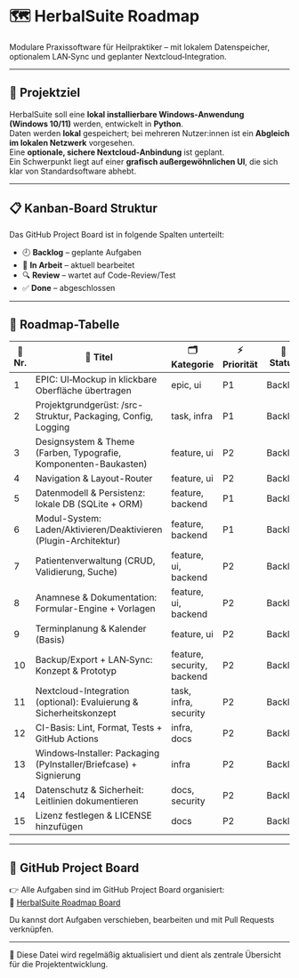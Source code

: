 # 🗺️ HerbalSuite Roadmap

Modulare Praxissoftware für Heilpraktiker – mit lokalem Datenspeicher, optionalem LAN‑Sync und geplanter Nextcloud‑Integration.

---

## 🎯 Projektziel

HerbalSuite soll eine **lokal installierbare Windows‑Anwendung (Windows 10/11)** werden, entwickelt in **Python**.  
Daten werden **lokal** gespeichert; bei mehreren Nutzer:innen ist ein **Abgleich im lokalen Netzwerk** vorgesehen.  
Eine **optionale, sichere Nextcloud‑Anbindung** ist geplant.  
Ein Schwerpunkt liegt auf einer **grafisch außergewöhnlichen UI**, die sich klar von Standardsoftware abhebt.

---

## 📋 Kanban-Board Struktur

Das GitHub Project Board ist in folgende Spalten unterteilt:

- 🕘 **Backlog** – geplante Aufgaben
- 🔧 **In Arbeit** – aktuell bearbeitet
- 🔍 **Review** – wartet auf Code-Review/Test
- ✅ **Done** – abgeschlossen

---

## 📌 Roadmap-Tabelle

| 🔢 Nr. | 🧩 Titel | 🗂️ Kategorie | ⚡ Priorität | 📌 Status |
|-------|---------|--------------|-------------|-----------|
| 1 | EPIC: UI‑Mockup in klickbare Oberfläche übertragen | epic, ui | P1 | Backlog |
| 2 | Projektgrundgerüst: /src-Struktur, Packaging, Config, Logging | task, infra | P1 | Backlog |
| 3 | Designsystem & Theme (Farben, Typografie, Komponenten-Baukasten) | feature, ui | P2 | Backlog |
| 4 | Navigation & Layout-Router | feature, ui | P2 | Backlog |
| 5 | Datenmodell & Persistenz: lokale DB (SQLite + ORM) | feature, backend | P1 | Backlog |
| 6 | Modul-System: Laden/Aktivieren/Deaktivieren (Plugin-Architektur) | feature, backend | P1 | Backlog |
| 7 | Patientenverwaltung (CRUD, Validierung, Suche) | feature, ui, backend | P2 | Backlog |
| 8 | Anamnese & Dokumentation: Formular-Engine + Vorlagen | feature, ui, backend | P2 | Backlog |
| 9 | Terminplanung & Kalender (Basis) | feature, ui | P2 | Backlog |
| 10 | Backup/Export + LAN‑Sync: Konzept & Prototyp | feature, security, backend | P2 | Backlog |
| 11 | Nextcloud-Integration (optional): Evaluierung & Sicherheitskonzept | task, infra, security | P2 | Backlog |
| 12 | CI-Basis: Lint, Format, Tests + GitHub Actions | infra, docs | P2 | Backlog |
| 13 | Windows‑Installer: Packaging (PyInstaller/Briefcase) + Signierung | infra | P2 | Backlog |
| 14 | Datenschutz & Sicherheit: Leitlinien dokumentieren | docs, security | P2 | Backlog |
| 15 | Lizenz festlegen & LICENSE hinzufügen | docs | P2 | Backlog |

---

## 🔗 GitHub Project Board

👉 Alle Aufgaben sind im GitHub Project Board organisiert:  
🔗 [HerbalSuite Roadmap Board](https://github.com/users/DigitaleAlchemy/projects)

Du kannst dort Aufgaben verschieben, bearbeiten und mit Pull Requests verknüpfen.

---

📁 Diese Datei wird regelmäßig aktualisiert und dient als zentrale Übersicht für die Projektentwicklung.
